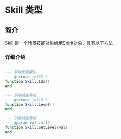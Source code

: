 # Skill 类型

## 简介
Skill 是一个场景技能对象继承Spirit对象，具有以下方法：



### 详细介绍
```lua

--- 获取配置索引
--- @return int32_t
function Skill:Idx()
end

--- 获取技能等级
--- @return int16_t
function Skill:Level()
end

--- 设置技能等级
--- @param val int16_t
function Skill:SetLevel(val)
end
